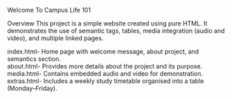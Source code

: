 Welcome To Campus Life 101

Overview
This project is a simple website created using pure HTML. It demonstrates the use of semantic tags, tables, media integration (audio and video), and multiple linked pages.  

index.html- Home page with welcome message, about project, and semantics section.  
about.html- Provides more details about the project and its purpose.  
media.html- Contains embedded audio and video for demonstration.  
extras.html- Includes a weekly study timetable organised into a table (Monday–Friday).  
 
